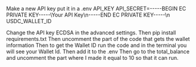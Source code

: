 Make a new API key put it in a .env
API_KEY
API_SECRET=-----BEGIN EC PRIVATE KEY-----\Your API Key\n-----END EC PRIVATE KEY-----\n
USDC_WALLET_ID

Change the API key ECDSA in the advanced settings. 
Then pip install requirements.txt
Then uncomment the part of the code that gets the wallet information
Then to get the Wallet ID run the code and in the terminal you will see your Wallet Id. Then add it to the .env
Then go to the total_balance and uncomment the part where I made it equal to 10 so that it can run.